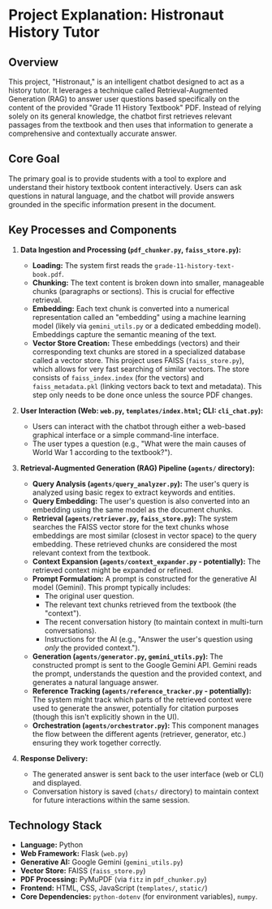 # Project Explanation: Histronaut History Tutor

## Overview

This project, "Histronaut," is an intelligent chatbot designed to act as a history tutor. It leverages a technique called Retrieval-Augmented Generation (RAG) to answer user questions based specifically on the content of the provided "Grade 11 History Textbook" PDF. Instead of relying solely on its general knowledge, the chatbot first retrieves relevant passages from the textbook and then uses that information to generate a comprehensive and contextually accurate answer.

## Core Goal

The primary goal is to provide students with a tool to explore and understand their history textbook content interactively. Users can ask questions in natural language, and the chatbot will provide answers grounded in the specific information present in the document.

## Key Processes and Components

1.  **Data Ingestion and Processing (`pdf_chunker.py`, `faiss_store.py`):**
    *   **Loading:** The system first reads the `grade-11-history-text-book.pdf`.
    *   **Chunking:** The text content is broken down into smaller, manageable chunks (paragraphs or sections). This is crucial for effective retrieval.
    *   **Embedding:** Each text chunk is converted into a numerical representation called an "embedding" using a machine learning model (likely via `gemini_utils.py` or a dedicated embedding model). Embeddings capture the semantic meaning of the text.
    *   **Vector Store Creation:** These embeddings (vectors) and their corresponding text chunks are stored in a specialized database called a vector store. This project uses FAISS (`faiss_store.py`), which allows for very fast searching of similar vectors. The store consists of `faiss_index.index` (for the vectors) and `faiss_metadata.pkl` (linking vectors back to text and metadata). This step only needs to be done once unless the source PDF changes.

2.  **User Interaction (Web: `web.py`, `templates/index.html`; CLI: `cli_chat.py`):**
    *   Users can interact with the chatbot through either a web-based graphical interface or a simple command-line interface.
    *   The user types a question (e.g., "What were the main causes of World War 1 according to the textbook?").

3.  **Retrieval-Augmented Generation (RAG) Pipeline (`agents/` directory):**
    *   **Query Analysis (`agents/query_analyzer.py`):** The user's query is analyzed using basic regex to extract keywords and entities.
    *   **Query Embedding:** The user's question is also converted into an embedding using the same model as the document chunks.
    *   **Retrieval (`agents/retriever.py`, `faiss_store.py`):** The system searches the FAISS vector store for the text chunks whose embeddings are most similar (closest in vector space) to the query embedding. These retrieved chunks are considered the most relevant context from the textbook.
    *   **Context Expansion (`agents/context_expander.py` - potentially):** The retrieved context might be expanded or refined.
    *   **Prompt Formulation:** A prompt is constructed for the generative AI model (Gemini). This prompt typically includes:
        *   The original user question.
        *   The relevant text chunks retrieved from the textbook (the "context").
        *   The recent conversation history (to maintain context in multi-turn conversations).
        *   Instructions for the AI (e.g., "Answer the user's question using *only* the provided context.").
    *   **Generation (`agents/generator.py`, `gemini_utils.py`):** The constructed prompt is sent to the Google Gemini API. Gemini reads the prompt, understands the question and the provided context, and generates a natural language answer.
    *   **Reference Tracking (`agents/reference_tracker.py` - potentially):** The system might track which parts of the retrieved context were used to generate the answer, potentially for citation purposes (though this isn't explicitly shown in the UI).
    *   **Orchestration (`agents/orchestrator.py`):** This component manages the flow between the different agents (retriever, generator, etc.) ensuring they work together correctly.

4.  **Response Delivery:**
    *   The generated answer is sent back to the user interface (web or CLI) and displayed.
    *   Conversation history is saved (`chats/` directory) to maintain context for future interactions within the same session.

## Technology Stack

*   **Language:** Python
*   **Web Framework:** Flask (`web.py`)
*   **Generative AI:** Google Gemini (`gemini_utils.py`)
*   **Vector Store:** FAISS (`faiss_store.py`)
*   **PDF Processing:** PyMuPDF (via `fitz` in `pdf_chunker.py`)
*   **Frontend:** HTML, CSS, JavaScript (`templates/`, `static/`)
*   **Core Dependencies:** `python-dotenv` (for environment variables), `numpy`.
